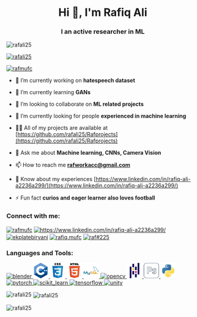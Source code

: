 <h1 align="center">Hi 👋, I'm Rafiq Ali</h1>
<h3 align="center">I an active researcher in ML</h3>

<p align="left"> <img src="https://komarev.com/ghpvc/?username=rafali25&label=Profile%20views&color=0e75b6&style=flat" alt="rafali25" /> </p>

<p align="left"> <a href="https://github.com/ryo-ma/github-profile-trophy"><img src="https://github-profile-trophy.vercel.app/?username=rafali25" alt="rafali25" /></a> </p>

<p align="left"> <a href="https://twitter.com/rafmufc" target="blank"><img src="https://img.shields.io/twitter/follow/rafmufc?logo=twitter&style=for-the-badge" alt="rafmufc" /></a> </p>

- 🔭 I’m currently working on **hatespeech dataset**

- 🌱 I’m currently learning **GANs**

- 👯 I’m looking to collaborate on **ML related projects**

- 🤝 I’m currently looking for people **experienced in machine learning**

- 👨‍💻 All of my projects are available at [https://github.com/rafali25/Rafprojects](https://github.com/rafali25/Rafprojects)

- 💬 Ask me about **Machine learning, CNNs, Camera Vision**

- 📫 How to reach me **rafworkacc@gmail.com**

- 📄 Know about my experiences [https://www.linkedin.com/in/rafiq-ali-a2236a299/](https://www.linkedin.com/in/rafiq-ali-a2236a299/)

- ⚡ Fun fact **curios and eager learner also loves football**

<h3 align="left">Connect with me:</h3>
<p align="left">
<a href="https://twitter.com/rafmufc" target="blank"><img align="center" src="https://raw.githubusercontent.com/rahuldkjain/github-profile-readme-generator/master/src/images/icons/Social/twitter.svg" alt="rafmufc" height="30" width="40" /></a>
<a href="https://linkedin.com/in/rafiq-ali-a2236a299/" target="blank"><img align="center" src="https://raw.githubusercontent.com/rahuldkjain/github-profile-readme-generator/master/src/images/icons/Social/linked-in-alt.svg" alt="https://www.linkedin.com/in/rafiq-ali-a2236a299/" height="30" width="40" /></a>
<a href="https://kaggle.com/ekplatebiryani" target="blank"><img align="center" src="https://raw.githubusercontent.com/rahuldkjain/github-profile-readme-generator/master/src/images/icons/Social/kaggle.svg" alt="ekplatebiryani" height="30" width="40" /></a>
<a href="https://instagram.com/rafiq.mufc" target="blank"><img align="center" src="https://raw.githubusercontent.com/rahuldkjain/github-profile-readme-generator/master/src/images/icons/Social/instagram.svg" alt="rafiq.mufc" height="30" width="40" /></a>
<a href="https://discord.gg/raf#225" target="blank"><img align="center" src="https://raw.githubusercontent.com/rahuldkjain/github-profile-readme-generator/master/src/images/icons/Social/discord.svg" alt="raf#225" height="30" width="40" /></a>
</p>

<h3 align="left">Languages and Tools:</h3>
<p align="left"> <a href="https://www.blender.org/" target="_blank" rel="noreferrer"> <img src="https://download.blender.org/branding/community/blender_community_badge_white.svg" alt="blender" width="40" height="40"/> </a> <a href="https://www.w3schools.com/cpp/" target="_blank" rel="noreferrer"> <img src="https://raw.githubusercontent.com/devicons/devicon/master/icons/cplusplus/cplusplus-original.svg" alt="cplusplus" width="40" height="40"/> </a> <a href="https://www.w3schools.com/css/" target="_blank" rel="noreferrer"> <img src="https://raw.githubusercontent.com/devicons/devicon/master/icons/css3/css3-original-wordmark.svg" alt="css3" width="40" height="40"/> </a> <a href="https://www.w3.org/html/" target="_blank" rel="noreferrer"> <img src="https://raw.githubusercontent.com/devicons/devicon/master/icons/html5/html5-original-wordmark.svg" alt="html5" width="40" height="40"/> </a> <a href="https://www.mysql.com/" target="_blank" rel="noreferrer"> <img src="https://raw.githubusercontent.com/devicons/devicon/master/icons/mysql/mysql-original-wordmark.svg" alt="mysql" width="40" height="40"/> </a> <a href="https://opencv.org/" target="_blank" rel="noreferrer"> <img src="https://www.vectorlogo.zone/logos/opencv/opencv-icon.svg" alt="opencv" width="40" height="40"/> </a> <a href="https://pandas.pydata.org/" target="_blank" rel="noreferrer"> <img src="https://raw.githubusercontent.com/devicons/devicon/2ae2a900d2f041da66e950e4d48052658d850630/icons/pandas/pandas-original.svg" alt="pandas" width="40" height="40"/> </a> <a href="https://www.photoshop.com/en" target="_blank" rel="noreferrer"> <img src="https://raw.githubusercontent.com/devicons/devicon/master/icons/photoshop/photoshop-line.svg" alt="photoshop" width="40" height="40"/> </a> <a href="https://www.python.org" target="_blank" rel="noreferrer"> <img src="https://raw.githubusercontent.com/devicons/devicon/master/icons/python/python-original.svg" alt="python" width="40" height="40"/> </a> <a href="https://pytorch.org/" target="_blank" rel="noreferrer"> <img src="https://www.vectorlogo.zone/logos/pytorch/pytorch-icon.svg" alt="pytorch" width="40" height="40"/> </a> <a href="https://scikit-learn.org/" target="_blank" rel="noreferrer"> <img src="https://upload.wikimedia.org/wikipedia/commons/0/05/Scikit_learn_logo_small.svg" alt="scikit_learn" width="40" height="40"/> </a> <a href="https://www.tensorflow.org" target="_blank" rel="noreferrer"> <img src="https://www.vectorlogo.zone/logos/tensorflow/tensorflow-icon.svg" alt="tensorflow" width="40" height="40"/> </a> <a href="https://unity.com/" target="_blank" rel="noreferrer"> <img src="https://www.vectorlogo.zone/logos/unity3d/unity3d-icon.svg" alt="unity" width="40" height="40"/> </a> </p>

<p><img align="left" src="https://github-readme-stats.vercel.app/api/top-langs?username=rafali25&show_icons=true&locale=en&layout=compact" alt="rafali25" /></p>

<p>&nbsp;<img align="center" src="https://github-readme-stats.vercel.app/api?username=rafali25&show_icons=true&locale=en" alt="rafali25" /></p>

<p><img align="center" src="https://github-readme-streak-stats.herokuapp.com/?user=rafali25&" alt="rafali25" /></p>
